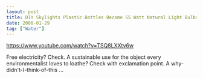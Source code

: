 ```yaml
---
layout: post
title: DIY Skylights Plastic Bottles Become 55 Watt Natural Light Bulbs in Shantytown Homes TakePart Inspiration to Action
date: 2008-01-29
tag: ["Water"]
---
```


https://www.youtube.com/watch?v=TSQ8LXXtv6w  

Free electricity? Check. A sustainable use for the object every environmentalist loves to loathe? Check with exclamation point. A why-didn't-I-think-of-this ...